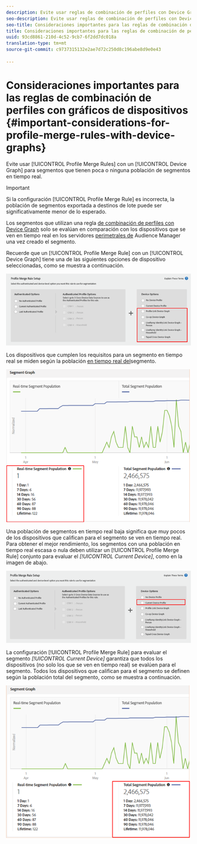 ```yaml
---
description: Evite usar reglas de combinación de perfiles con Device Graph para segmentos que tienen poca o ninguna población de segmentos en tiempo real.
seo-description: Evite usar reglas de combinación de perfiles con Device Graph para segmentos que tienen poca o ninguna población de segmentos en tiempo real.
seo-title: Consideraciones importantes para las reglas de combinación de perfiles con gráficos de dispositivos
title: Consideraciones importantes para las reglas de combinación de perfiles con gráficos de dispositivos
uuid: 93cd8861-210d-4c52-9cb7-6f2dd7dc018a
translation-type: tm+mt
source-git-commit: c9737315132e2ae7d72c250d8c196abe8d9e0e43

---
```



# Consideraciones importantes para las reglas de combinación de perfiles con gráficos de dispositivos {#important-considerations-for-profile-merge-rules-with-device-graphs}

Evite usar [!UICONTROL Profile Merge Rules] con un [!UICONTROL Device Graph] para segmentos que tienen poca o ninguna población de segmentos en tiempo real.

>[!IMPORTANT]
>
>Si la configuración [!UICONTROL Profile Merge Rule] es incorrecta, la población de segmentos exportada a destinos de lote puede ser significativamente menor de lo esperado.

Los segmentos que utilizan una regla [de combinación de perfiles con Device Graph](../../features/profile-merge-rules/merge-rule-targeting-options.md#device-graph-options) solo se evalúan en comparación con los dispositivos que se ven en tiempo real en los servidores [perimetrales de](../../reference/system-components/components-edge.md) Audience Manager una vez creado el segmento.

Recuerde que un [!UICONTROL Profile Merge Rule] con un [!UICONTROL Device Graph] tiene una de las siguientes opciones de dispositivo seleccionadas, como se muestra a continuación.

![](assets/pmr-considerations-1.png)

Los dispositivos que cumplen los requisitos para un segmento en tiempo real se miden según la población [en tiempo real del](../../features/segments/segment-builder-data.md#segment-populations)segmento.

![](assets/pmr-considerations-2.png)

Una población de segmentos en tiempo real baja significa que muy pocos de los dispositivos que califican para el segmento se ven en tiempo real. Para obtener el mejor rendimiento, los segmentos con una población en tiempo real escasa o nula deben utilizar un [!UICONTROL Profile Merge Rule] conjunto para evaluar el *[!UICONTROL Current Device]*, como en la imagen de abajo.

![](assets/pmr-considerations-3.png)

La configuración [!UICONTROL Profile Merge Rule] para evaluar el segmento *[!UICONTROL Current Device]* garantiza que todos los dispositivos (no solo los que se ven en tiempo real) se evalúen para el segmento. Todos los dispositivos que califican para el segmento se definen según la población total del segmento, como se muestra a continuación.

![](assets/pmr-considerations-4.png)